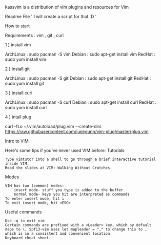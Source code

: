 
kassvim is a distribution of vim plugins and resources for Vim

Readme File ' I will create a script for that :D ' 

How to start 

Requirements : vim , git , curl

1 ) install vim 

ArchLinux : sudo pacman -S vim
Debian    : sudo apt-get install vim
RedHat    : sudo yum install vim

2 ) install git

ArchLinux : sudo pacman -S git 
Debian    : sudo apt-get install git
RedHat    : sudo yum install git

3 ) install curl

ArchLinux : sudo pacman -S curl 
Debian    : sudo apt-get install curl
RedHat    : sudo yum install curl 

4 ) intall plug 

curl -fLo ~/.vim/autoload/plug.vim --create-dirs \
    https://raw.githubusercontent.com/junegunn/vim-plug/master/plug.vim


Intro to VIM

Here's some tips if you've never used VIM before:
Tutorials

    Type vimtutor into a shell to go through a brief interactive tutorial inside VIM.
    Read the slides at VIM: Walking Without Crutches.

Modes

    VIM has two (common) modes:
        insert mode- stuff you type is added to the buffer
        normal mode- keys you hit are interpreted as commands
    To enter insert mode, hit i
    To exit insert mode, hit <ESC>

Useful commands

    Use :q to exit vim
    Certain commands are prefixed with a <Leader> key, which by default maps to \. Spf13-vim uses let mapleader = "," to change this to , which is in a consistent and convenient location.
    Keyboard cheat sheet.

